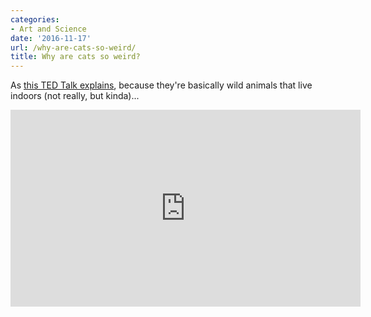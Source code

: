 ```yaml
---
categories:
- Art and Science
date: '2016-11-17'
url: /why-are-cats-so-weird/
title: Why are cats so weird?
---
```


As [this TED Talk explains](https://www.youtube.com/watch?v=sI8NsYIyQ2A), because they're basically wild animals that live indoors (not really, but kinda)...

<iframe width="560" height="315" src="https://www.youtube.com/embed/sI8NsYIyQ2A?rel=0" frameborder="0" allowfullscreen></iframe>